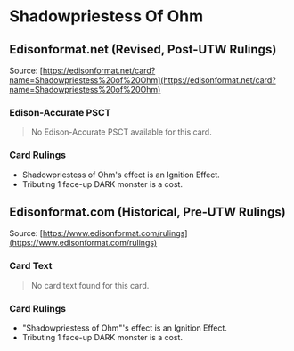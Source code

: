 # Shadowpriestess Of Ohm

## Edisonformat.net (Revised, Post-UTW Rulings)

Source: [https://edisonformat.net/card?name=Shadowpriestess%20of%20Ohm](https://edisonformat.net/card?name=Shadowpriestess%20of%20Ohm)

### Edison-Accurate PSCT

> No Edison-Accurate PSCT available for this card.

### Card Rulings

*   Shadowpriestess of Ohm's effect is an Ignition Effect.
*   Tributing 1 face-up DARK monster is a cost.


## Edisonformat.com (Historical, Pre-UTW Rulings)

Source: [https://www.edisonformat.com/rulings](https://www.edisonformat.com/rulings)

### Card Text

> No card text found for this card.

### Card Rulings

*   "Shadowpriestess of Ohm"'s effect is an Ignition Effect.
*   Tributing 1 face-up DARK monster is a cost.


